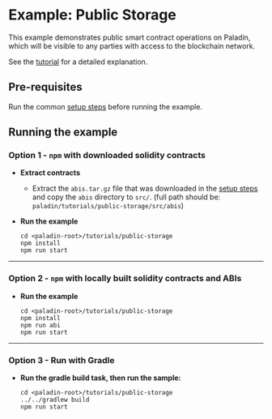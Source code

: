 # Example: Public Storage

This example demonstrates public smart contract operations on Paladin, which will be visible to any parties with access to the blockchain network.

See the [tutorial](https://lf-decentralized-trust-labs.github.io/paladin/head/tutorials/public-storage/) for a detailed explanation.

## Pre-requisites

Run the common [setup steps](../README.md) before running the example.

## Running the example

### Option 1 - `npm` with downloaded solidity contracts

- **Extract contracts**

  - Extract the `abis.tar.gz` file that was downloaded in the [setup steps](../README.md) and copy the `abis` directory to `src/`. (full path should be: `paladin/tutorials/public-storage/src/abis`)

- **Run the example**

  ```shell
  cd <paladin-root>/tutorials/public-storage
  npm install
  npm run start
  ```

---

### Option 2 - `npm` with locally built solidity contracts and ABIs

- **Run the example**

  ```shell
  cd <paladin-root>/tutorials/public-storage
  npm install
  npm run abi
  npm run start
  ```

---

### Option 3 - Run with Gradle

- **Run the gradle build task, then run the sample:**

  ```shell
  cd <paladin-root>/tutorials/public-storage
  ../../gradlew build
  npm run start
  ```
